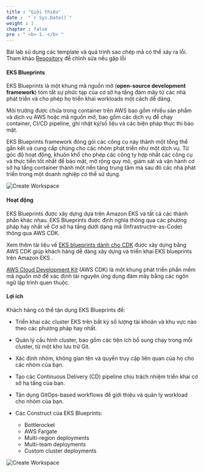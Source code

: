 ```yaml
---
title : "Giới thiệu"
date :  "`r Sys.Date()`" 
weight : 1 
chapter : false
pre : " <b> 1. </b> "
---
```


Bài lab sử dụng các template và quá trình sao chép mã có thể xảy ra lỗi. Tham khảo [Repository](https://github.com/First-Cloud-Journey/my-eks-blueprints) để chỉnh sửa nếu gặp lỗi

#### EKS Blueprints

EKS Blueprints là một khung mã nguồn mở (**open-source development framework**) tóm tắt sự phức tạp của cơ sở hạ tầng đám mây từ các nhà phát triển và cho phép họ triển khai workloads một cách dễ dàng.

Môi trường được chứa trong container trên AWS bao gồm nhiều sản phẩm và dịch vụ AWS hoặc mã nguồn mở, bao gồm các dịch vụ để chạy container, CI/CD pipeline, ghi nhật ký/số liệu và các biện pháp thực thi bảo mật.

EKS Blueprints framework đóng gói các công cụ này thành một tổng thể gắn kết và cung cấp chúng cho các nhóm phát triển như một dịch vụ. Từ góc độ hoạt động, khuôn khổ cho phép các công ty hợp nhất các công cụ và thực tiễn tốt nhất để bảo mật, mở rộng quy mô, giám sát và vận hành cơ sở hạ tầng container thành một nền tảng trung tâm mà sau đó các nhà phát triển trong một doanh nghiệp có thể sử dụng.

![Create Workspace](/images/1-Introduce/0001-introduce.png?featherlight=false&width=60pc)

#### Hoạt động

EKS Blueprints được xây dựng dựa trên Amazon EKS và tất cả các thành phần khác nhau. EKS Blueprints được định nghĩa thông qua các phương pháp hay nhất về Cơ sở hạ tầng dưới dạng mã (Infrastructre-as-Code) thông qua AWS CDK.

Xem thêm tài liệu về [EKS blueprints dành cho CDK](https://github.com/aws-quickstart/cdk-eks-blueprints) được xây dựng bằng AWS CDK giúp khách hàng dễ dàng xây dựng và triển khai EKS blueprints trên Amazon EKS .

[AWS Cloud Development Kit](https://aws.amazon.com/vi/cdk/) (AWS CDK) là một khung phát triển phần mềm mã nguồn mở để xác định tài nguyên ứng dụng đám mây bằng các ngôn ngữ lập trình quen thuộc.

#### Lợi ích

Khách hàng có thể tận dụng EKS Blueprints để:

*   Triển khai các cluster EKS trên bất kỳ số lượng tài khoản và khu vực nào theo các phương pháp hay nhất.
    
*   Quản lý cấu hình cluster, bao gồm các tiện ích bổ sung chạy trong mỗi cluster, từ một kho lưu trữ Git.
    
*   Xác định nhóm, không gian tên và quyền truy cập liên quan của họ cho các nhóm của bạn.
    
*   Tạo các Continuous Delivery (CD) pipeline chịu trách nhiệm triển khai cơ sở hạ tầng của bạn.
    
*   Tận dụng GitOps-based workflows để giới thiệu và quản lý workload cho nhóm của bạn.
    
*   Các Construct của EKS Blueprints:
    
    *   Bottlerocket
    *   AWS Fargate
    *   Multi-region deployments
    *   Multi-team deployments
    *   Custom cluster deployments

![Create Workspace](/images/1-Introduce/0003-introduce.png?featherlight=false&width=60pc)